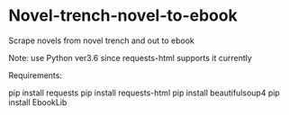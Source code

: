 # Novel-trench-novel-to-ebook
Scrape novels from novel trench and out to ebook

Note: use Python ver3.6 since requests-html supports it currently

Requirements:

  pip install requests
  pip install requests-html
  pip install beautifulsoup4
  pip install EbookLib









